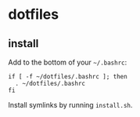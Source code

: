 # dotfiles
## install
Add to the bottom of your `~/.bashrc`:
```
if [ -f ~/dotfiles/.bashrc ]; then
  . ~/dotfiles/.bashrc
fi
```

Install symlinks by running `install.sh`.
